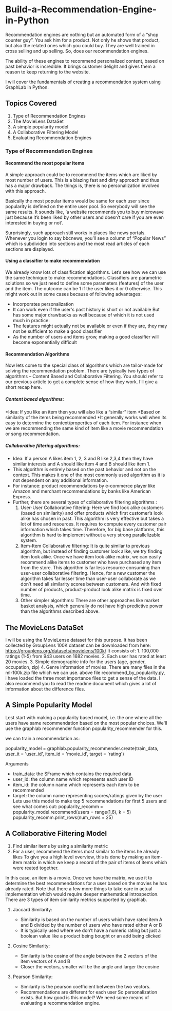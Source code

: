 # Build-a-Recommendation-Engine-in-Python

Recommendation engines are nothing but an automated form of a “shop counter guy”. You ask him for a product. Not only he shows that product, but also the related ones which you could buy. They are well trained in cross selling and up selling. So, does our recommendation engines.

The ability of these engines to recommend personalized content, based on past behavior is incredible. It brings customer delight and gives them a reason to keep returning to the website.

 I will cover the fundamentals of creating a recommendation system using GraphLab in Python.
 
## Topics Covered
  1. Type of Recommendation Engines
  2. The MovieLens DataSet
  3. A simple popularity model
  4. A Collaborative Filtering Model
  5. Evaluating Recommendation Engines
  
### Type of Recommendation Engines
#### Recommend the most popular items
A simple approach could be to recommend the items which are liked by most number of users. This is a blazing fast and dirty approach and thus has a major drawback. The things is, there is no personalization involved with this approach.

Basically the most popular items would be same for each user since popularity is defined on the entire user pool. So everybody will see the same results. It sounds like, ‘a website recommends you to buy microwave just because it’s been liked by other users and doesn’t care if you are even interested in buying or not’.

Surprisingly, such approach still works in places like news portals. Whenever you login to say bbcnews, you’ll see a column of “Popular News” which is subdivided into sections and the most read articles of each sections are displayed.

#### Using a classifier to make recommendation
We already know lots of classification algorithms. Let’s see how we can use the same technique to make recommendations. Classifiers are parametric solutions so we just need to define some parameters (features) of the user and the item. The outcome can be 1 if the user likes it or 0 otherwise. This might work out in some cases because of following advantages:
  * Incorporates personalization
  * It can work even if the user's past history is short or not available
But has some major drawbacks as well because of which it is not used much in practice:
  * The features might actually not be available or even if they are, they may not be sufficient to make a good classifier
  * As the number of users and items grow, making a good classifier will become exponentially difficult
  
#### Recommendation Algorithms
Now lets come to the special class of algorithms which are tailor-made for solving the recommendation problem. There are typically two types of algorithms – Content Based and Collaborative Filtering. You should refer to our previous article to get a complete sense of how they work. I’ll give a short recap here.
  ##### Content based algorithms:
  *Idea: If you like an item then you will also like a “similar” item
  *Based on similarity of the items being recommended
  *It generally works well when its easy to determine the context/properties of each item. For instance when we are recommending the same kind of item like a movie recommendation or song recommendation.
  ##### Collaborative filtering algorithms:
  * Idea: If a person A likes item 1, 2, 3 and B like 2,3,4 then they have similar interests and A should like item 4 and B should like item 1.
  * This algorithm is entirely based on the past behavior and not on the context. This makes it one of the most commonly used algorithm as it is not dependent on any additional information.
  * For instance: product recommendations by e-commerce player like Amazon and merchant recommendations by banks like American Express.
  * Further, there are several types of collaborative filtering algorithms : 
      1. User-User Collaborative filtering: Here we find look alike customers (based on similarity) and offer products which first customer’s look alike has chosen in past. This algorithm is very effective but takes a lot of time and resources. It requires to compute every customer pair information which takes time. Therefore, for big base platforms, this algorithm is hard to implement without a very strong parallelizable system.
      2. Item-Item Collaborative filtering: It is quite similar to previous algorithm, but instead of finding customer look alike, we try finding item look alike. Once we have item look alike matrix, we can easily recommend alike items to customer who have purchased any item from the store. This algorithm is far less resource consuming than user-user collaborative filtering. Hence, for a new customer the algorithm takes far lesser time than user-user collaborate as we don’t need all similarity scores between customers. And with fixed number of products, product-product look alike matrix is fixed over time.
      3. Other simpler algorithms: There are other approaches like market basket analysis, which generally do not have high predictive power than the algorithms described above.
  
 ## The MovieLens DataSet
 I will be using the MovieLense dataset for this purpose. It has been collected by GroupLens 100K dataset can be downloaded from 
 here: https://grouplens.org/datasets/movielens/100k/
 It consists of:
    1. 100,000 ratings (1-5) from 943 users on 1682 movies.
    2. Each user has rated at least 20 movies.
    3. Simple demographic info for the users (age, gender, occupation, zip)
    4. Genre information of movies.
 There are many files in the ml-100k.zip file which we can use. above file recommend_by_popularity.py, i have loaded the three most importance files to get a sense of the data. I also recommend you to read the readme document which gives a lot of information about the difference files.
 
## A Simple Popularity Model
Lest start with making a popularity based model, i.e. the one where all the users have same recommendation based on the most popular choices. We'll use the graphlab recommender function popularity_recommender for this.

we can train a recommendation as:

popularity_model = graphlab.popularity_recommender.create(train_data, user_it = 'user_id', item_id = 'movie_id', target = 'rating')

Arguments
  * train_data: the SFrame which contains the required data
  * user_id: the column name which represents each user ID
  * item_id: the column name which represents each item to be recommended
  * target: the column name representing scores/ratings given by the user
Lets use this model to make top 5 recommendations for first 5 users and see what comes out:
  popularity_recomm = popularity_model.recommend(users = range(1,6), k = 5)
  popularity_recomm.print_rows(num_rows = 25)

## A Collaborative Filtering Model
1. Find similar items by using a similarity metric
2. For a user, recommend the items most similar to the items he already likes
To give you a high level overview, this is done by making an item-item matrix in which we keep a record of the pair of items of items which were reated together.

In this case, an item is a movie. Once we have the matrix, we use it to determine the best recommendations for a user based on the movies he has already rated. Note that there a few more things to take care in actual implementation which would require deeper mathematical introspection.
There are 3 types of item similarity metrics supported by graphlab.
1. Jaccard Similarity:
   * Similarity is based on the number of users which have rated item A and B divided by the number of users who have rated either A or B
   * It is typically used where we don’t have a numeric rating but just a boolean value like a product being bought or an add being clicked

2. Cosine Similarity:
   * Similarity is the cosine of the angle between the 2 vectors of the item vectors of A and B
   * Closer the vectors, smaller will be the angle and larger the cosine
 
3. Pearson Similarity:
   * Similarity is the pearson coefficient between the two vectors.
   * Recommendations are different for each user So personalization exists. But how good is this model? We need some means of evaluating a recommendation engine.












